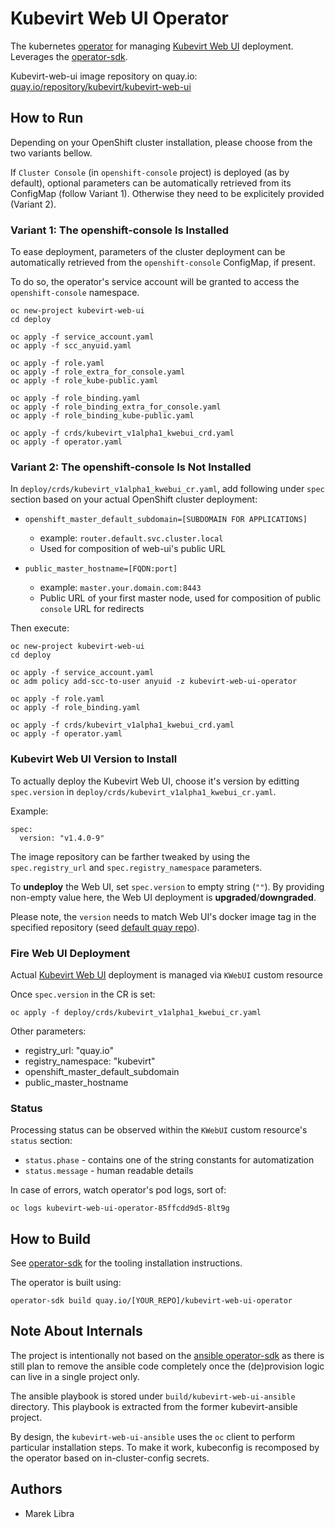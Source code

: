 # Kubevirt Web UI Operator
The kubernetes [operator](https://github.com/operator-framework) for managing [Kubevirt Web UI](https://github.com/kubevirt/web-ui) deployment.
Leverages the [operator-sdk](https://github.com/operator-framework/operator-sdk/).

Kubevirt-web-ui image repository on quay.io: [quay.io/repository/kubevirt/kubevirt-web-ui](https://quay.io/repository/kubevirt/kubevirt-web-ui?tab=tags)

## How to Run
Depending on your OpenShift cluster installation, please choose from the two variants bellow.

If `Cluster Console` (in `openshift-console` project) is deployed (as by default), optional parameters can be automatically retrieved from its ConfigMap (follow Variant 1).
Otherwise they need to be explicitely provided (Variant 2).

### Variant 1: The openshift-console Is Installed
To ease deployment, parameters of the cluster deployment can be  automatically retrieved from the `openshift-console` ConfigMap, if present.

To do so, the operator's service account will be granted to access the `openshift-console` namespace.

```angular2
oc new-project kubevirt-web-ui
cd deploy

oc apply -f service_account.yaml
oc apply -f scc_anyuid.yaml

oc apply -f role.yaml
oc apply -f role_extra_for_console.yaml
oc apply -f role_kube-public.yaml

oc apply -f role_binding.yaml
oc apply -f role_binding_extra_for_console.yaml
oc apply -f role_binding_kube-public.yaml

oc apply -f crds/kubevirt_v1alpha1_kwebui_crd.yaml
oc apply -f operator.yaml
```

### Variant 2: The openshift-console Is Not Installed
In `deploy/crds/kubevirt_v1alpha1_kwebui_cr.yaml`, add following under `spec` section based on your actual OpenShift cluster deployment: 

- `openshift_master_default_subdomain=[SUBDOMAIN FOR APPLICATIONS]`
  - example: `router.default.svc.cluster.local`
  - Used for composition of web-ui's public URL

- `public_master_hostname=[FQDN:port]`
  - example: `master.your.domain.com:8443`
  - Public URL of your first master node, used for composition of public `console` URL for redirects

Then execute:

```angular2
oc new-project kubevirt-web-ui
cd deploy

oc apply -f service_account.yaml
oc adm policy add-scc-to-user anyuid -z kubevirt-web-ui-operator

oc apply -f role.yaml
oc apply -f role_binding.yaml

oc apply -f crds/kubevirt_v1alpha1_kwebui_crd.yaml
oc apply -f operator.yaml
```


### Kubevirt Web UI Version to Install
To actually deploy the Kubevirt Web UI, choose it's version by editting `spec.version` in `deploy/crds/kubevirt_v1alpha1_kwebui_cr.yaml`.

Example:
```angular2
spec:
  version: "v1.4.0-9"
``` 

The image repository can be farther tweaked by using the `spec.registry_url` and `spec.registry_namespace` parameters. 

To **undeploy** the Web UI, set `spec.version` to empty string (`""`).
By providing non-empty value here, the Web UI deployment is **upgraded**/**downgraded**.

Please note, the `version` needs to match Web UI's docker image tag in the specified repository (seed [default quay repo](https://quay.io/repository/kubevirt/kubevirt-web-ui?tab=tags)).

### Fire Web UI Deployment
Actual [Kubevirt Web UI](https://github.com/kubevirt/web-ui) deployment is managed via `KWebUI` custom resource

Once `spec.version` in the CR is set:

```angular2
oc apply -f deploy/crds/kubevirt_v1alpha1_kwebui_cr.yaml
```

Other parameters:
- registry_url: "quay.io"
- registry_namespace: "kubevirt"
- openshift_master_default_subdomain
- public_master_hostname

### Status
Processing status can be observed within the `KWebUI` custom resource's `status` section:
- `status.phase` - contains one of the string constants for automatization
- `status.message` - human readable details

In case of errors, watch operator's pod logs, sort of:
```angular2
oc logs kubevirt-web-ui-operator-85ffcdd9d5-8lt9g
```

## How to Build
See [operator-sdk](https://github.com/operator-framework/operator-sdk/) for the tooling installation instructions.

The operator is built using:
```angular2
operator-sdk build quay.io/[YOUR_REPO]/kubevirt-web-ui-operator
```

## Note About Internals
The project is intentionally not based on the [ansible operator-sdk](https://github.com/operator-framework/operator-sdk/blob/master/doc/ansible/user-guide.md) as there is still plan to remove the ansible code completely once the (de)provision logic can live in a single project only. 

The ansible playbook is stored under `build/kubevirt-web-ui-ansible` directory.
This playbook is extracted from the former kubevirt-ansible project.

By design, the `kubevirt-web-ui-ansible` uses the `oc` client to perform particular installation steps.
To make it work, kubeconfig is recomposed by the operator based on in-cluster-config secrets.

## Authors
- Marek Libra
